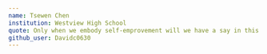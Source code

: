 ```yaml
---
name: Tsewen Chen
institution: Westview High School
quote: Only when we embody self-emprovement will we have a say in this world
github_user: Davidc0630
---
```

